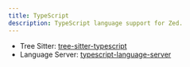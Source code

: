 ```yaml
---
title: TypeScript
description: TypeScript language support for Zed.
---
```


- Tree Sitter: [tree-sitter-typescript](https://github.com/tree-sitter/tree-sitter-typescript)
- Language Server: [typescript-language-server](https://github.com/typescript-language-server/typescript-language-server)
